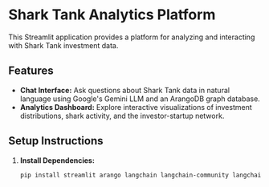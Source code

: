 # Shark Tank Analytics Platform

This Streamlit application provides a platform for analyzing and interacting with Shark Tank investment data.

## Features

* **Chat Interface:** Ask questions about Shark Tank data in natural language using Google's Gemini LLM and an ArangoDB graph database.
* **Analytics Dashboard:** Explore interactive visualizations of investment distributions, shark activity, and the investor-startup network.

## Setup Instructions

1. **Install Dependencies:**

   ```bash
   pip install streamlit arango langchain langchain-community langchain-google-genai pyArango plotly networkx
